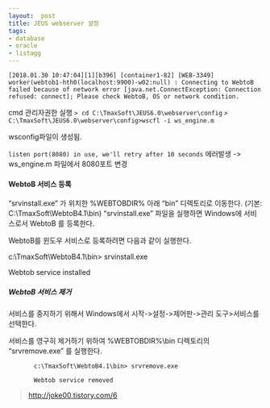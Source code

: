 ```yaml
---
layout:  post
title: JEUS webserver 설정
tags:
- database
- oracle
- listagg
---
```


```
[2018.01.30 10:47:04][1][b396] [container1-82] [WEB-3349] worker(webtob1-hth0(localhost:9900)-w02:null) : Connecting to WebtoB failed because of network error [java.net.ConnectException: Connection refused: connect]; Please check WebtoB, OS or network condition.
```

cmd 관리자권한 실행
`> cd C:\TmaxSoft\JEUS6.0\webserver\config`
`> C:\TmaxSoft\JEUS6.0\webserver\config>wscfl -i ws_engine.m`

wsconfig파일이 생성됨.

`listen port(8080) in use, we'll retry after 10 seconds`
에러발생 -> ws_engine.m 파일에서 8080포트 변경









#### WebtoB 서비스 등록


“srvinstall.exe” 가 위치한 %WEBTOBDIR% 아래 “bin” 디렉토리로 이동한다. (기본:    C:\TmaxSoft\WebtoB4.1\bin) “srvinstall.exe” 파일을 실행하면 Windows에 서비스로서  WebtoB 를 등록한다.


WebtoB를 윈도우 서비스로 등록하려면 다음과 같이 실행한다.


c:\TmaxSoft\WebtoB4.1\bin> srvinstall.exe

Webtob service installed



##### WebtoB 서비스 제거

서비스를 중지하기 위해서 Windows에서 시작->설정->제어판->관리 도구>서비스를    선택한다.

서비스를 영구히 제거하기 위하여 %WEBTOBDIR%\bin 디렉토리의 “srvremove.exe” 를 실행한다.


           c:\TmaxSoft\WebtoB4.1\bin> srvremove.exe

           Webtob service removed



> http://joke00.tistory.com/6